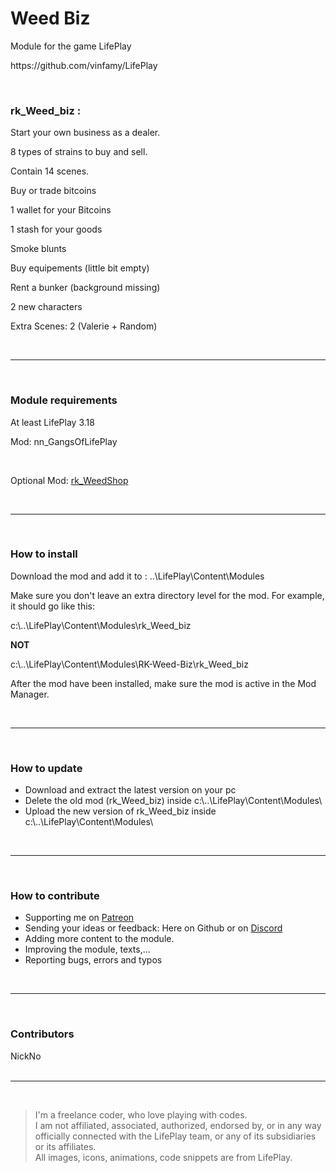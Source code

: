 <h1>Weed Biz</h1>
<p>Module for the game LifePlay</p>
<p>https://github.com/vinfamy/LifePlay</p>
<br>
<h3>rk_Weed_biz :</h3>
<p>Start your own business as a dealer.</p>
<p>8 types of strains to buy and sell.</p>
<p>Contain 14 scenes. </p>
<p>Buy or trade bitcoins</p>
<p>1 wallet for your Bitcoins</p>
<p>1 stash for your goods</p>
<p>Smoke blunts</p>
<p>Buy equipements (little bit empty)</p>
<p>Rent a bunker (background missing)</p>
<p>2 new characters</p>
<p>Extra Scenes: 2 (Valerie + Random)</p>
<br>
<hr>
<br>
<h3>Module requirements</h3>
<p>At least LifePlay 3.18</p>
<p>Mod: nn_GangsOfLifePlay</p>
<br>
<p>Optional Mod: <a href="https://github.com/RaiderKnight/RK-Weed-Shop" title="Rk-Weed-Shop">rk_WeedShop</a></p>
<br>
<hr>
<br>
<h3>How to install</h3>
<p>Download the mod and add it to : ..\LifePlay\Content\Modules</p>
<p>Make sure you don't leave an extra directory level for the mod. For example, it should go like this:</p>
<p>c:\..\LifePlay\Content\Modules\rk_Weed_biz </p>
<p><strong>NOT</strong></p>
<p>c:\..\LifePlay\Content\Modules\RK-Weed-Biz\rk_Weed_biz</p>
<p>After the mod have been installed, make sure the mod is active in the Mod Manager. </p>
<br>
<hr>
<br>
<h3>How to update</h3>
<ul>
<li>Download and extract the latest version on your pc</li>
<li>Delete the old mod (rk_Weed_biz) inside c:\..\LifePlay\Content\Modules\</li>
<li>Upload the new version of rk_Weed_biz inside c:\..\LifePlay\Content\Modules\</li>
</ul>
<br>
<hr>
<br>
<h3>How to contribute</h3>
<ul>
<li>Supporting me on <a href="https://www.patreon.com/raiderknight">Patreon</a></li>
<li>Sending your ideas or feedback: Here on Github or on <a href="https://discord.gg/d3U9E2wb4Y">Discord</a></li>
<li>Adding more content to the module.</li>
<li>Improving the module, texts,...</li>
<li>Reporting bugs, errors and typos</li>
</ul>
<br>
<hr>
<br>
<h3>Contributors</h3>
NickNo<br>
<br>
<hr>
<br>
<blockquote> I'm a freelance coder, who love playing with codes.<br>
I am not affiliated, associated, authorized, endorsed by, or in any way officially connected with the LifePlay team, or any of its subsidiaries or its affiliates.<br>
All images, icons, animations, code snippets are from LifePlay.</blockquote>